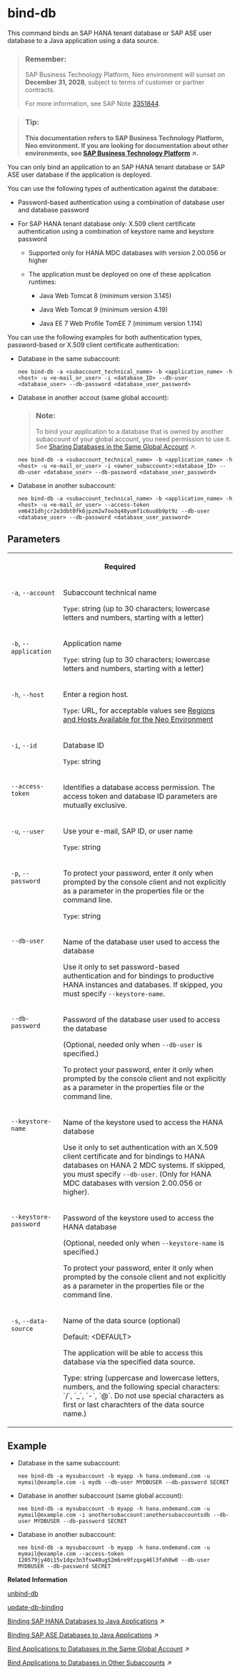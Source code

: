 <!-- loio2a4e62e1c1f24090bda5679936a32429 -->

# bind-db

This command binds an SAP HANA tenant database or SAP ASE user database to a Java application using a data source.



> ### Remember:  
> SAP Business Technology Platform, Neo environment will sunset on **December 31, 2028**, subject to terms of customer or partner contracts.
> 
> For more information, see SAP Note [3351844](https://me.sap.com/notes/3351844).

> ### Tip:  
> **This documentation refers to SAP Business Technology Platform, Neo environment. If you are looking for documentation about other environments, see [SAP Business Technology Platform](https://help.sap.com/viewer/65de2977205c403bbc107264b8eccf4b/Cloud/en-US/6a2c1ab5a31b4ed9a2ce17a5329e1dd8.html "SAP Business Technology Platform (SAP BTP) is an integrated offering comprised of four technology portfolios: database and data management, application development and integration, analytics, and intelligent technologies. The platform offers users the ability to turn data into business value, compose end-to-end business processes, and build and extend SAP applications quickly.") :arrow_upper_right:.**



You can only bind an application to an SAP HANA tenant database or SAP ASE user database if the application is deployed.

You can use the following types of authentication against the database:

-   Password-based authentication using a combination of database user and database password

-   For SAP HANA tenant database only: X.509 client certificate authentication using a combination of keystore name and keystore password

    -   Supported only for HANA MDC databases with version 2.00.056 or higher

    -   The application must be deployed on one of these application runtimes:

        -   Java Web Tomcat 8 \(minimum version 3.145\)

        -   Java Web Tomcat 9 \(minimum version 4.19\)

        -   Java EE 7 Web Profile TomEE 7 \(minimum version 1.114\)






You can use the following examples for both authentication types, password-based or X.509 client certificate authentication:

-   Database in the same subaccount:

    ```
    neo bind-db -a <subaccount_technical_name> -b <application_name> -h <host> -u <e-mail_or_user> -i <database_ID> --db-user <database_user> --db-password <database_user_password>
    ```

-   Database in another accout \(same global account\):

    > ### Note:  
    > To bind your application to a database that is owned by another subaccount of your global account, you need permission to use it. See [Sharing Databases in the Same Global Account](https://help.sap.com/viewer/3fa880aa54b74110ae99ad01503fcd60/Cloud/en-US/1cc5e1efb7f640329f419b53f21c0906.html "You can share SAP ASE databases that have been provisioned in a subaccount with other subaccounts of your global account in the Neo environment.") :arrow_upper_right:.

    ```
    neo bind-db -a <subaccount_technical_name> -b <application_name> -h <host> -u <e-mail_or_user> -i <owner_subaccount>:<database_ID> --db-user <database_user> --db-password <database_user_password>
    ```

-   Database in another subaccount:

    ```
    neo bind-db -a <subaccount_technical_name> -b <application_name> -h <host> -u <e-mail_or_user> --access-token vm6431dhjcr2e3dbt0fk6jpzm2w7oo3q48yumf1c6uu8b9pt9z --db-user <database_user> --db-password <database_user_password>
    ```




## Parameters


<table>
<tr>
<th valign="top" colspan="2">

Required



</th>
</tr>
<tr>
<td valign="top">

`-a`, `--account`



</td>
<td valign="top">

Subaccount technical name

`Type`: string \(up to 30 characters; lowercase letters and numbers, starting with a letter\)



</td>
</tr>
<tr>
<td valign="top">

`-b`, `--application` 



</td>
<td valign="top">

Application name

`Type`: string \(up to 30 characters; lowercase letters and numbers, starting with a letter\)



</td>
</tr>
<tr>
<td valign="top">

`-h`, `--host`



</td>
<td valign="top">

Enter a region host.

`Type`: URL, for acceptable values see [Regions and Hosts Available for the Neo Environment](../10-concepts-neo/regions-and-hosts-available-for-the-neo-environment-d722f7c.md)



</td>
</tr>
<tr>
<td valign="top">

`-i`, `--id`



</td>
<td valign="top">

Database ID

`Type`: string



</td>
</tr>
<tr>
<td valign="top">

`--access-token`



</td>
<td valign="top">

Identifies a database access permission. The access token and database ID parameters are mutually exclusive.



</td>
</tr>
<tr>
<td valign="top">

`-u`, `--user`



</td>
<td valign="top">

Use your e-mail, SAP ID, or user name

`Type`: string



</td>
</tr>
<tr>
<td valign="top">

`-p`, `--password`



</td>
<td valign="top">

To protect your password, enter it only when prompted by the console client and not explicitly as a parameter in the properties file or the command line.

`Type`: string



</td>
</tr>
<tr>
<td valign="top">

`--db-user`



</td>
<td valign="top">

Name of the database user used to access the database

Use it only to set password-based authentication and for bindings to productive HANA instances and databases. If skipped, you must specify `--keystore-name`.



</td>
</tr>
<tr>
<td valign="top">

`--db-password`



</td>
<td valign="top">

Password of the database user used to access the database

\(Optional, needed only when `--db-user` is specified.\)

To protect your password, enter it only when prompted by the console client and not explicitly as a parameter in the properties file or the command line.



</td>
</tr>
<tr>
<td valign="top">

`--keystore-name`



</td>
<td valign="top">

Name of the keystore used to access the HANA database

Use it only to set authentication with an X.509 client certificate and for bindings to HANA databases on HANA 2 MDC systems. If skipped, you must specify `--db-user`. \(Only for HANA MDC databases with version 2.00.056 or higher\).



</td>
</tr>
<tr>
<td valign="top">

`--keystore-password`



</td>
<td valign="top">

Password of the keystore used to access the HANA database

\(Optional, needed only when `--keystore-name` is specified.\)

To protect your password, enter it only when prompted by the console client and not explicitly as a parameter in the properties file or the command line.



</td>
</tr>
<tr>
<td valign="top">

`-s`, `--data-source`



</td>
<td valign="top">

Name of the data source \(optional\)

Default: <DEFAULT\>

The application will be able to access this database via the specified data source.

Type: string \(uppercase and lowercase letters, numbers, and the following special characters: \`/\`, \`\_\`, \`-\`, \`@\`. Do not use special characters as first or last charachters of the data source name.\)



</td>
</tr>
</table>



## Example

-   Database in the same subaccount:

    ```
    neo bind-db -a mysubaccount -b myapp -h hana.ondemand.com -u mymail@example.com -i mydb --db-user MYDBUSER --db-password SECRET
    ```

-   Database in another subaccount \(same global account\):

    ```
    neo bind-db -a mysubaccount -b myapp -h hana.ondemand.com -u mymail@example.com -i anothersubaccount:anothersubaccountsdb --db-user MYDBUSER --db-password SECRET
    ```

-   Database in another subaccount:

    ```
    neo bind-db -a mysubaccount -b myapp -h hana.ondemand.com -u mymail@example.com --access-token 120579jy40i15v1dqv3n3fsw40ug52m6re9fzqxg46l3fah0w0 --db-user MYDBUSER --db-password SECRET
    ```


**Related Information**  


[unbind-db](unbind-db-46e24bb.md "This command unbinds a database from a Java application for a particular data source.")

[update-db-binding](update-db-binding-b4f86d5.md "This command updates the credentials in an existing database binding.")

[Binding SAP HANA Databases to Java Applications](https://help.sap.com/viewer/d4790b2de2f4429db6f3dff54e4d7b3a/Cloud/en-US/1742986c3cfa47099442aee0cf8df5e9.html "Establish a data source binding between your applications and the SAP HANA database in the Neo environment using the SAP BTP cockpit or the console client.") :arrow_upper_right:

[Binding SAP ASE Databases to Java Applications](https://help.sap.com/viewer/3fa880aa54b74110ae99ad01503fcd60/Cloud/en-US/9fe085ea6a50486e9c350cb20e451cdf.html "Use the SAP BTP cockpit or the console client to establish a data source binding between the application and the database in the Neo environment.") :arrow_upper_right:

[Bind Applications to Databases in the Same Global Account](https://help.sap.com/viewer/3fa880aa54b74110ae99ad01503fcd60/Cloud/en-US/907b1707dec64bd9bfcc85333ab4b65d.html "You use the cockpit or the console client in the Neo environment to bind a Java application that you deployed in one subaccount to an SAP ASE database that is owned by another subaccount.") :arrow_upper_right:

[Bind Applications to Databases in Other Subaccounts](https://help.sap.com/viewer/3fa880aa54b74110ae99ad01503fcd60/Cloud/en-US/667d7a43e38843988516e46923129b32.html "To bind applications to productive SAP ASE databases in other subaccounts, you use a remote access token that indicates that access to the database has been permitted.") :arrow_upper_right:

